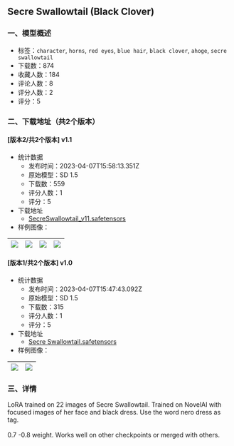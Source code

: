 ## Secre Swallowtail (Black Clover)
### 一、模型概述

- 标签：`character`, `horns`, `red eyes`, `blue hair`, `black clover`, `ahoge`, `secre swallowtail`
- 下载数：874
- 收藏人数：184
- 评论人数：8
- 评分人数：2
- 评分：5

### 二、下载地址（共2个版本）

#### [版本2/共2个版本] v1.1

- 统计数据
  - 发布时间：2023-04-07T15:58:13.351Z
  - 原始模型：SD 1.5
  - 下载数：559
  - 评分人数：1
  - 评分：5
- 下载地址
  - [SecreSwallowtail_v11.safetensors](https://civitai.com/api/download/models/39253)
- 样例图像：

| <img src="https://image.civitai.com/xG1nkqKTMzGDvpLrqFT7WA/d30a6a11-3239-433f-928d-d6ab2ae9fe00/width=450/434549.jpeg" /> | <img src="https://image.civitai.com/xG1nkqKTMzGDvpLrqFT7WA/296ce5f1-a295-46fc-d877-afcaf297c100/width=450/434552.jpeg" /> | <img src="https://image.civitai.com/xG1nkqKTMzGDvpLrqFT7WA/fd6d4da0-ebf3-44b8-d8d7-cde4b875cb00/width=450/434553.jpeg" /> | <img src="https://image.civitai.com/xG1nkqKTMzGDvpLrqFT7WA/ee7ad192-2f48-4689-b525-a60cec757400/width=450/434561.jpeg" /> |
| ---- | ---- | ---- | ---- |

#### [版本1/共2个版本] v1.0

- 统计数据
  - 发布时间：2023-04-07T15:47:43.092Z
  - 原始模型：SD 1.5
  - 下载数：315
  - 评分人数：1
  - 评分：5
- 下载地址
  - [Secre Swallowtail.safetensors](https://civitai.com/api/download/models/34579)
- 样例图像：

| <img src="https://image.civitai.com/xG1nkqKTMzGDvpLrqFT7WA/fc7d9c20-2699-4f25-5cf2-feca8ec1d000/width=450/394942.jpeg" /> | <img src="https://image.civitai.com/xG1nkqKTMzGDvpLrqFT7WA/778788ff-eb99-4f56-b8b0-9dcb8a52a100/width=450/394944.jpeg" /> |
| ---- | ---- |


### 三、详情
<p>LoRA trained on 22 images of Secre Swallowtail. Trained on NovelAI with focused images of her face and black dress. Use the word nero dress as tag.<br /><br />0.7 -0.8 weight. Works well on other checkpoints or merged with others.</p>